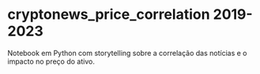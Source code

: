 # cryptonews_price_correlation 2019-2023
 Notebook em Python com storytelling sobre a correlação das notícias e o impacto no preço do ativo.
